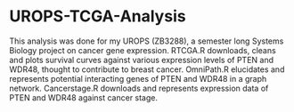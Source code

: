 # UROPS-TCGA-Analysis

This analysis was done for my UROPS (ZB3288), a semester long Systems Biology project on cancer gene expression. RTCGA.R downloads, cleans and plots survival curves against various expression levels of PTEN and WDR48, thought to contribute to breast cancer. OmniPath.R elucidates and represents potential interacting genes of PTEN and WDR48 in a graph network. Cancerstage.R downloads and represents expression data of PTEN and WDR48 against cancer stage.
